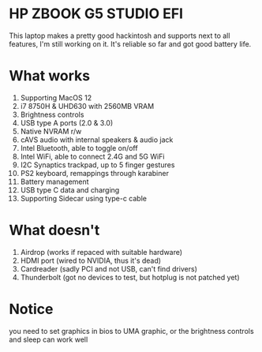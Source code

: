 # HP ZBOOK G5 STUDIO EFI
This laptop makes a pretty good hackintosh and supports next to all features, I'm still working on it. It's reliable so far and got good battery life. 

# What works
 1. Supporting MacOS 12
 2. i7 8750H & UHD630 with 2560MB VRAM
 3. Brightness controls
 4. USB type A ports (2.0 & 3.0)
 5. Native NVRAM r/w
 6. cAVS audio with internal speakers & audio jack
 7. Intel Bluetooth, able to toggle on/off
 8. Intel WiFi, able to connect 2.4G and 5G WiFi
 9. I2C Synaptics trackpad, up to 5 finger gestures
 10. PS2 keyboard, remappings through karabiner
 11. Battery management
 12. USB type C data and charging
 13. Supporting Sidecar using type-c cable
# What doesn't
 1. Airdrop (works if repaced with suitable hardware)
 2. HDMI port (wired to NVIDIA, thus it's dead)
 3. Cardreader (sadly PCI and not USB, can't find drivers)
 4. Thunderbolt (got no devices to test, but hotplug is not patched yet)
# Notice
you need to set graphics in bios to UMA graphic, or the brightness controls and sleep can work well
